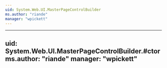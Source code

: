 ```yaml
---
uid: System.Web.UI.MasterPageControlBuilder
ms.author: "riande"
manager: "wpickett"
---
```


---
uid: System.Web.UI.MasterPageControlBuilder.#ctor
ms.author: "riande"
manager: "wpickett"
---
